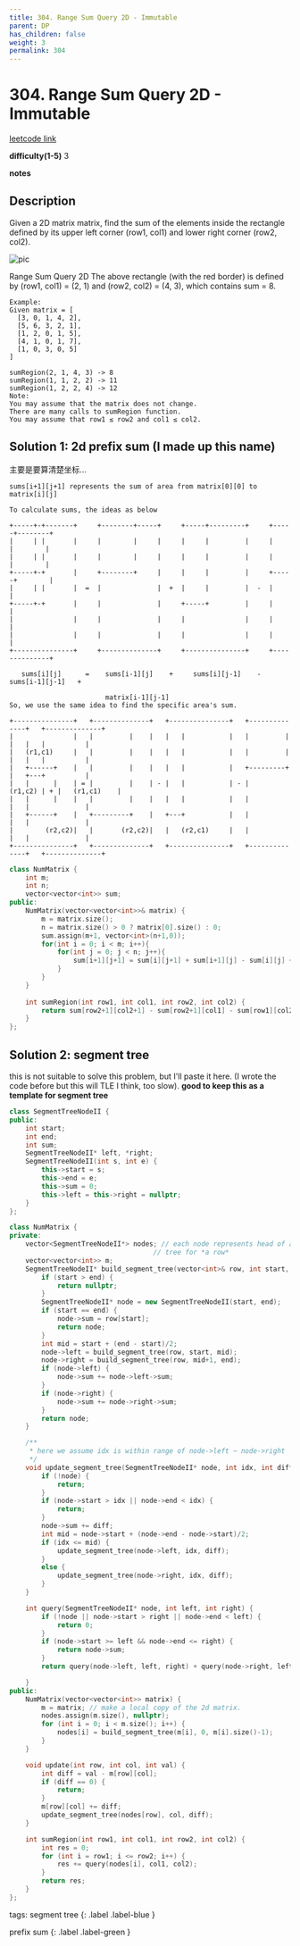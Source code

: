 ```yaml
---
title: 304. Range Sum Query 2D - Immutable
parent: DP
has_children: false
weight: 3
permalink: 304
---
```

# 304. Range Sum Query 2D - Immutable
[leetcode link](https://leetcode.com/problems/range-sum-query-2d-immutable/)

**difficulty(1-5)** 
3

**notes**   


## Description
Given a 2D matrix matrix, find the sum of the elements inside the rectangle defined by its upper left corner (row1, col1) and lower right corner (row2, col2).

![pic](https://leetcode.com/static/images/courses/range_sum_query_2d.png)

Range Sum Query 2D
The above rectangle (with the red border) is defined by (row1, col1) = (2, 1) and (row2, col2) = (4, 3), which contains sum = 8.
```
Example:
Given matrix = [
  [3, 0, 1, 4, 2],
  [5, 6, 3, 2, 1],
  [1, 2, 0, 1, 5],
  [4, 1, 0, 1, 7],
  [1, 0, 3, 0, 5]
]

sumRegion(2, 1, 4, 3) -> 8
sumRegion(1, 1, 2, 2) -> 11
sumRegion(1, 2, 2, 4) -> 12
Note:
You may assume that the matrix does not change.
There are many calls to sumRegion function.
You may assume that row1 ≤ row2 and col1 ≤ col2.
```

## Solution 1: 2d prefix sum (I made up this name)

主要是要算清楚坐标...

```
sums[i+1][j+1] represents the sum of area from matrix[0][0] to matrix[i][j]

To calculate sums, the ideas as below

+-----+-+-------+     +--------+-----+     +-----+---------+     +-----+--------+
|     | |       |     |        |     |     |     |         |     |     |        |
|     | |       |     |        |     |     |     |         |     |     |        |
+-----+-+       |     +--------+     |     |     |         |     +-----+        |
|     | |       |  =  |              |  +  |     |         |  -  |              |
+-----+-+       |     |              |     +-----+         |     |              |
|               |     |              |     |               |     |              |
|               |     |              |     |               |     |              |
+---------------+     +--------------+     +---------------+     +--------------+

   sums[i][j]      =    sums[i-1][j]    +     sums[i][j-1]    -   sums[i-1][j-1]   +  

                        matrix[i-1][j-1]
So, we use the same idea to find the specific area's sum.

+---------------+   +--------------+   +---------------+   +--------------+   +--------------+
|               |   |         |    |   |   |           |   |         |    |   |   |          |
|   (r1,c1)     |   |         |    |   |   |           |   |         |    |   |   |          |
|   +------+    |   |         |    |   |   |           |   +---------+    |   +---+          |
|   |      |    | = |         |    | - |   |           | - |      (r1,c2) | + |   (r1,c1)    |
|   |      |    |   |         |    |   |   |           |   |              |   |              |
|   +------+    |   +---------+    |   +---+           |   |              |   |              |
|        (r2,c2)|   |       (r2,c2)|   |   (r2,c1)     |   |              |   |              |
+---------------+   +--------------+   +---------------+   +--------------+   +--------------+
```

```c++
class NumMatrix {
    int m;
    int n;
    vector<vector<int>> sum;
public:
    NumMatrix(vector<vector<int>>& matrix) {
        m = matrix.size();
        n = matrix.size() > 0 ? matrix[0].size() : 0;
        sum.assign(m+1, vector<int>(n+1,0));
        for(int i = 0; i < m; i++){
            for(int j = 0; j < n; j++){
                sum[i+1][j+1] = sum[i][j+1] + sum[i+1][j] - sum[i][j] + matrix[i][j];
            }
        }
    }
    
    int sumRegion(int row1, int col1, int row2, int col2) {
        return sum[row2+1][col2+1] - sum[row2+1][col1] - sum[row1][col2+1] + sum[row1][col1];
    }
};
```
## Solution 2: segment tree
this is not suitable to solve this problem, but I'll paste it here. (I wrote the
code before but this will TLE I think, too slow).
**good to keep this as a template for segment tree**

```c++
class SegmentTreeNodeII {
public:
    int start;
    int end;
    int sum;
    SegmentTreeNodeII* left, *right;
    SegmentTreeNodeII(int s, int e) {
        this->start = s;
        this->end = e;
        this->sum = 0;
        this->left = this->right = nullptr;
    }
};

class NumMatrix {
private:
    vector<SegmentTreeNodeII*> nodes; // each node represents head of a segment
                                    // tree for *a row* 
    vector<vector<int>> m;
    SegmentTreeNodeII* build_segment_tree(vector<int>& row, int start, int end) {
        if (start > end) {
            return nullptr;
        }
        SegmentTreeNodeII* node = new SegmentTreeNodeII(start, end);
        if (start == end) {
            node->sum = row[start];
            return node;
        }
        int mid = start + (end - start)/2;
        node->left = build_segment_tree(row, start, mid);
        node->right = build_segment_tree(row, mid+1, end);
        if (node->left) {
            node->sum += node->left->sum;
        }
        if (node->right) {
            node->sum += node->right->sum;
        }
        return node;
    }

    /**
     * here we assume idx is within range of node->left ~ node->right
     */
    void update_segment_tree(SegmentTreeNodeII* node, int idx, int diff) {
        if (!node) {
            return;
        }
        if (node->start > idx || node->end < idx) {
            return;
        }
        node->sum += diff;
        int mid = node->start + (node->end - node->start)/2;
        if (idx <= mid) {
            update_segment_tree(node->left, idx, diff);
        }
        else {
            update_segment_tree(node->right, idx, diff);
        }
    }

    int query(SegmentTreeNodeII* node, int left, int right) {
        if (!node || node->start > right || node->end < left) {
            return 0;
        }
        if (node->start >= left && node->end <= right) {
            return node->sum;
        }
        return query(node->left, left, right) + query(node->right, left, right);

    }
public:
    NumMatrix(vector<vector<int>> matrix) {
        m = matrix; // make a local copy of the 2d matrix.
        nodes.assign(m.size(), nullptr);
        for (int i = 0; i < m.size(); i++) {
            nodes[i] = build_segment_tree(m[i], 0, m[i].size()-1);
        }
    }

    void update(int row, int col, int val) {
        int diff = val - m[row][col];
        if (diff == 0) {
            return;
        }
        m[row][col] += diff;
        update_segment_tree(nodes[row], col, diff);
    }

    int sumRegion(int row1, int col1, int row2, int col2) {
        int res = 0;
        for (int i = row1; i <= row2; i++) {
            res += query(nodes[i], col1, col2);
        }
        return res;
    }
};
```

tags:
segment tree
{: .label .label-blue }

prefix sum
{: .label .label-green }
<!-- 
New release
{: .label .label-purple }

Coming soon
{: .label .label-yellow }

Deprecated
{: .label .label-red } -->
